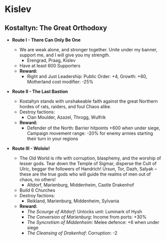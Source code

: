 # Kislev

## Kostaltyn: The Great Orthodoxy

* **Route I - There Can Only Be One**
  * We are weak alone, and stronger together. Unite under my banner, support me, and I will give you my strength.
    * Erengrad, Praag, Kislev
  * Have at least 600 Supporters
  * **Reward:**
    * Right and Just Leadership: Public Order: +4, Growth: +60, Motherland cost modifier: -25%

* **Route II - The Last Bastion**
  * Kostaltyn stands with unshakeable faith against the great Northern hordes of rats, raiders, and foul Chaos alike.
  * Destroy factions:
    * Clan Moulder, Azazel, Throgg, Wulfrik
  * **Reward:**
    * Defender of the North: Barrier hitpoints +600 when under siege, Campaign movement range: -20% for enemy armies 
    starting their turn in your regions

* **Route III - Wololo!**
  * The Old World is rife with corruption, blasphemy, and the worship of lesser gods. Tear down the Temple of Sigmar, 
  disperse the Cult of Ulric, beggar the followers of Handrich! Ursun, Tor, Dazh, Salyak – these are the true gods who 
  will guide the realms of men out of chaos, no others!
    * Altdorf, Marienburg, Middenheim, Castle Drakenhof
  * Build 6 Churches
  * Destroy factions:
    * Reikland, Marienburg, Middenheim, Sylvania
  * **Reward:**
    * _The Scourge of Altdorf_: Unlocks unit: Luminark of Hysh
    * _The Conversion of Marienburg_: Income from ports: +30%
    * _The Syncretism of Middenheim_: Melee defence: +6 when under siege
    * _The Cleansing of Drakenhof_: Corruption: -2
